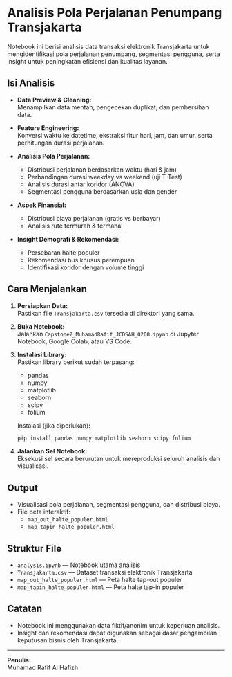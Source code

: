 # Analisis Pola Perjalanan Penumpang Transjakarta

Notebook ini berisi analisis data transaksi elektronik Transjakarta untuk mengidentifikasi pola perjalanan penumpang, segmentasi pengguna, serta insight untuk peningkatan efisiensi dan kualitas layanan.

## Isi Analisis

- **Data Preview & Cleaning:**  
  Menampilkan data mentah, pengecekan duplikat, dan pembersihan data.

- **Feature Engineering:**  
  Konversi waktu ke datetime, ekstraksi fitur hari, jam, dan umur, serta perhitungan durasi perjalanan.

- **Analisis Pola Perjalanan:**

  - Distribusi perjalanan berdasarkan waktu (hari & jam)
  - Perbandingan durasi weekday vs weekend (uji T-Test)
  - Analisis durasi antar koridor (ANOVA)
  - Segmentasi pengguna berdasarkan usia dan gender

- **Aspek Finansial:**

  - Distribusi biaya perjalanan (gratis vs berbayar)
  - Analisis rute termurah & termahal

- **Insight Demografi & Rekomendasi:**
  - Persebaran halte populer
  - Rekomendasi bus khusus perempuan
  - Identifikasi koridor dengan volume tinggi

## Cara Menjalankan

1. **Persiapkan Data:**  
   Pastikan file `Transjakarta.csv` tersedia di direktori yang sama.

2. **Buka Notebook:**  
   Jalankan `Capstone2_MuhamadRafif_JCDSAH_0208.ipynb` di Jupyter Notebook, Google Colab, atau VS Code.

3. **Instalasi Library:**  
   Pastikan library berikut sudah terpasang:

   - pandas
   - numpy
   - matplotlib
   - seaborn
   - scipy
   - folium

   Instalasi (jika diperlukan):

   ```sh
   pip install pandas numpy matplotlib seaborn scipy folium
   ```

4. **Jalankan Sel Notebook:**  
   Eksekusi sel secara berurutan untuk mereproduksi seluruh analisis dan visualisasi.

## Output

- Visualisasi pola perjalanan, segmentasi pengguna, dan distribusi biaya.
- File peta interaktif:
  - `map_out_halte_populer.html`
  - `map_tapin_halte_populer.html`

## Struktur File

- `analysis.ipynb` — Notebook utama analisis
- `Transjakarta.csv` — Dataset transaksi elektronik Transjakarta
- `map_out_halte_populer.html` — Peta halte tap-out populer
- `map_tapin_halte_populer.html` — Peta halte tap-in populer

## Catatan

- Notebook ini menggunakan data fiktif/anonim untuk keperluan analisis.
- Insight dan rekomendasi dapat digunakan sebagai dasar pengambilan keputusan bisnis oleh Transjakarta.

---

**Penulis:**  
Muhamad Rafif Al Hafizh
